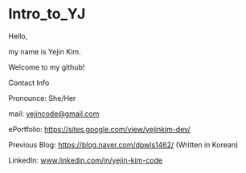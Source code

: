 # Intro_to_YJ

Hello,

my name is Yejin Kim.



Welcome to my github!



Contact Info

Pronounce: She/Her

mail: yejincode@gmail.com

ePortfolio: https://sites.google.com/view/yejinkim-dev/

Previous Blog: https://blog.naver.com/dpwls1462/ (Written in Korean)

LinkedIn: www.linkedin.com/in/yejin-kim-code

